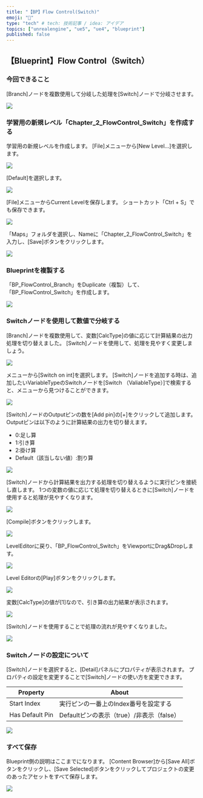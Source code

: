 ```yaml
---
title: "【BP】Flow Control(Switch)"
emoji: "🐷"
type: "tech" # tech: 技術記事 / idea: アイデア
topics: ["unrealengine", "ue5", "ue4", "blueprint"]
published: false
---
```


## 【Blueprint】Flow Control（Switch）

### 今回できること

[Branch]ノードを複数使用して分岐した処理を[Switch]ノードで分岐させます。

![](/images/books/ue5_starter_cpp_and_bp_001/chap_02_bp-flow_control_switch/2022-01-23-17-04-24.png)

### 学習用の新規レベル「Chapter_2_FlowControl_Switch」を作成する

学習用の新規レベルを作成します。
[File]メニューから[New Level…]を選択します。

![](/images/books/ue5_starter_cpp_and_bp_001/chap_02_bp-flow_control_switch/2022-01-23-16-14-53.png)

[Default]を選択します。

![](/images/books/ue5_starter_cpp_and_bp_001/chap_02_bp-flow_control_switch/2022-01-23-16-15-04.png)

[File]メニューからCurrent Levelを保存します。
ショートカット「Ctrl + S」でも保存できます。

![](/images/books/ue5_starter_cpp_and_bp_001/chap_02_bp-print_string/2022-01-26-22-32-19.png)

「Maps」フォルダを選択し、Nameに「Chapter_2_FlowControl_Switch」を入力し、[Save]ボタンをクリックします。

![](/images/books/ue5_starter_cpp_and_bp_001/chap_02_bp-flow_control_switch/2022-01-23-16-17-30.png)

### Blueprintを複製する

「BP_FlowControl_Branch」をDuplicate（複製）して、「BP_FlowControl_Switch」を作成します。

![](/images/books/ue5_starter_cpp_and_bp_001/chap_02_bp-flow_control_switch/2022-01-23-16-20-45.png)


### Switchノードを使用して数値で分岐する

[Branch]ノードを複数使用して、変数[CalcType]の値に応じて計算結果の出力処理を切り替えました。
[Switch]ノードを使用して、処理を見やすく変更しましょう。

![](/images/books/ue5_starter_cpp_and_bp_001/chap_02_bp-flow_control_switch/2022-01-23-16-23-50.png)

メニューから[Switch on int]を選択します。
[Switch]ノードを追加する時は、追加したいVariableTypeのSwitchノードを[Switch （ValiableType）]で検索すると、メニューから見つけることができます。

![](/images/books/ue5_starter_cpp_and_bp_001/chap_02_bp-flow_control_switch/2022-01-23-16-26-37.png)

[Switch]ノードのOutputピンの数を[Add pin]の[+]をクリックして追加します。
Outputピンは以下のように計算結果の出力を切り替えます。

- 0:足し算
- 1:引き算
- 2:掛け算
- Default（該当しない値）:割り算

![](/images/books/ue5_starter_cpp_and_bp_001/chap_02_bp-flow_control_switch/2022-01-23-16-33-01.png)

[Switch]ノードから計算結果を出力する処理を切り替えるように実行ピンを接続し直します。
1つの変数の値に応じて処理を切り替えるときに[Switch]ノードを使用すると処理が見やすくなります。

![](/images/books/ue5_starter_cpp_and_bp_001/chap_02_bp-flow_control_switch/2022-01-23-16-37-53.png)

[Compile]ボタンをクリックします。

![](/images/books/ue5_starter_cpp_and_bp_001/chap_02_bp-flow_control_switch/2022-01-23-16-54-14.png)

LevelEditorに戻り、「BP_FlowControl_Switch」をViewportにDrag&Dropします。

![](/images/books/ue5_starter_cpp_and_bp_001/chap_02_bp-flow_control_switch/2022-01-23-16-57-11.png)

Level Editorの[Play]ボタンをクリックします。

![](/images/books/ue5_starter_cpp_and_bp_001/chap_02_bp-flow_control_switch/2022-01-23-16-54-23.png)

変数[CalcType]の値が[1]なので、引き算の出力結果が表示されます。

![](/images/books/ue5_starter_cpp_and_bp_001/chap_02_bp-flow_control_switch/2022-01-23-16-58-06.png)

[Switch]ノードを使用することで処理の流れが見やすくなりました。

![](/images/books/ue5_starter_cpp_and_bp_001/chap_02_bp-flow_control_switch/2022-01-23-16-59-55.png)

### Switchノードの設定について

[Switch]ノードを選択すると、[Detail]パネルにプロパティが表示されます。
プロパティの設定を変更することで[Switch]ノードの使い方を変更できます。

| Property        | About                                 |
| --------------- | ------------------------------------- |
| Start Index     | 実行ピンの一番上のIndex番号を設定する |
| Has Default Pin | Defaultピンの表示（true）/非表示（false） |

![](/images/books/ue5_starter_cpp_and_bp_001/chap_02_bp-flow_control_switch/2022-01-23-16-49-37.png)

### すべて保存

Blueprint側の説明はここまでになります。
[Content Browser]から[Save All]ボタンをクリックし、[Save Selected]ボタンをクリックしてプロジェクトの変更のあったアセットをすべて保存します。

![](/images/books/ue5_starter_cpp_and_bp_001/chap_02_bp-flow_control_switch/2022-01-23-17-03-08.png)